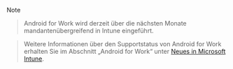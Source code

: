 > [!Note]

> Android for Work wird derzeit über die nächsten Monate mandantenübergreifend in Intune eingeführt.

> Weitere Informationen über den Supportstatus von Android for Work erhalten Sie im Abschnitt „Android for Work“ unter [Neues in Microsoft Intune](/intune/whats-new/whats-new-in-microsoft-intune).


<!--HONumber=Nov16_HO1-->


